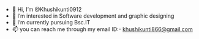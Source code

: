 - 👋 Hi, I’m @Khushikunti0912
- 👀 I’m interested in Software development and graphic designing 
- 🌱 I’m currently pursuing Bsc.IT 
- 📫 you can reach me through my email ID:- khushikunti866@gmail.com

<!---
Khushikunti0912/Khushikunti0912 is a ✨ special ✨ repository because its `README.md` (this file) appears on your GitHub profile.
You can click the Preview link to take a look at your changes.
--->
